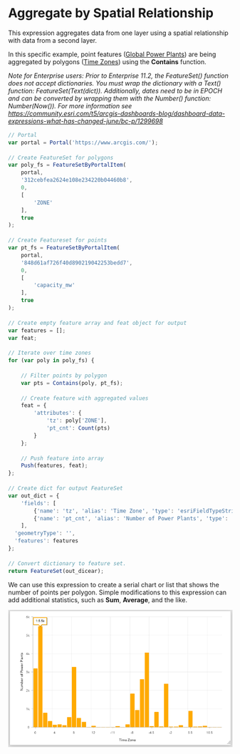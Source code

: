 # Aggregate by Spatial Relationship

This expression aggregates data from one layer using a spatial relationship with data from a second layer.

In this specific example, point features ([Global Power Plants](https://www.arcgis.com/home/item.html?id=848d61af726f40d890219042253bedd7)) are being aggregated by polygons ([Time Zones](https://www.arcgis.com/home/item.html?id=312cebfea2624e108e234220b04460b8)) using the **Contains** function.

_Note for Enterprise users: Prior to Enterprise 11.2, the FeatureSet() function does not accept dictionaries. You must wrap the dictionary with a Text() function: FeatureSet(Text(dict)). Additionally, dates need to be in EPOCH and can be converted by wrapping them with the Number() function: Number(Now()). For more information see https://community.esri.com/t5/arcgis-dashboards-blog/dashboard-data-expressions-what-has-changed-june/bc-p/1299698_

```js
// Portal
var portal = Portal('https://www.arcgis.com/');

// Create FeatureSet for polygons
var poly_fs = FeatureSetByPortalItem(
    portal,
    '312cebfea2624e108e234220b04460b8',
    0,
    [
        'ZONE'
    ],
    true
);

// Create Featureset for points
var pt_fs = FeatureSetByPortalItem(
    portal,
    '848d61af726f40d890219042253bedd7',
    0,
    [
        'capacity_mw'
    ],
    true
);

// Create empty feature array and feat object for output
var features = [];
var feat;

// Iterate over time zones
for (var poly in poly_fs) {
    
    // Filter points by polygon
    var pts = Contains(poly, pt_fs);
    
    // Create feature with aggregated values
    feat = { 
        'attributes': { 
            'tz': poly['ZONE'], 
            'pt_cnt': Count(pts)
        }
    };
    
    // Push feature into array
    Push(features, feat);
};

// Create dict for output FeatureSet
var out_dict = { 
    'fields': [
        {'name': 'tz', 'alias': 'Time Zone', 'type': 'esriFieldTypeString'},
        {'name': 'pt_cnt', 'alias': 'Number of Power Plants', 'type': 'esriFieldTypeInteger'}
    ],
  'geometryType': '', 
  'features': features 
}; 

// Convert dictionary to feature set. 
return FeatureSet(out_dicear); 
```

We can use this expression to create a serial chart or list that shows the number of points per polygon. Simple modifications to this expression can add additional statistics, such as **Sum**, **Average**, and the like.

![Serial chart](/dashboard_data/images/SpatialAggregation(SerialChart).png)
